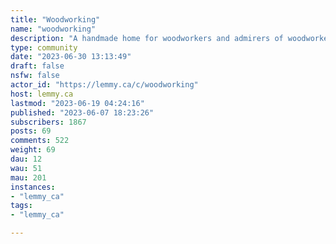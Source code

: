 ```yaml
---
title: "Woodworking" 
name: "woodworking"
description: "A handmade home for woodworkers and admirers of woodworkers."
type: community
date: "2023-06-30 13:13:49"
draft: false
nsfw: false
actor_id: "https://lemmy.ca/c/woodworking"
host: lemmy.ca
lastmod: "2023-06-19 04:24:16"
published: "2023-06-07 18:23:26"
subscribers: 1867
posts: 69
comments: 522
weight: 69
dau: 12
wau: 51
mau: 201
instances:
- "lemmy_ca"
tags: 
- "lemmy_ca"

---
```

